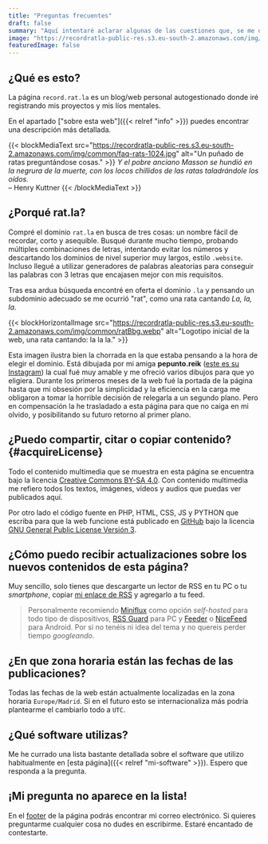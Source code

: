 ```yaml
---
title: "Preguntas frecuentes"
draft: false
summary: "Aquí intentaré aclarar algunas de las cuestiones que, se me ocurre, pueden surgir a la hora de visitar esta web."
image: "https://recordratla-public-res.s3.eu-south-2.amazonaws.com/img/common/faq-rats-1024.jpg"
featuredImage: false
---
```


## ¿Qué es esto?

La página `record.rat.la` es un blog/web personal autogestionado donde iré registrando mis proyectos y mis líos mentales.

En el apartado ["sobre esta web"]({{< relref "info" >}}) puedes encontrar una descripción más detallada.

{{< blockMediaText src="https://recordratla-public-res.s3.eu-south-2.amazonaws.com/img/common/faq-rats-1024.jpg" alt="Un puñado de ratas preguntándose cosas." >}}
<em>
    Y el pobre anciano Masson se hundió en la negrura de la muerte, con los locos chillidos de las ratas taladrándole los oídos.
</em>
<br>
– Henry Kuttner
{{< /blockMediaText >}}

## ¿Porqué rat.la?

Compré el dominio `rat.la` en busca de tres cosas: un nombre
fácil de recordar, corto y asequible. Busqué durante mucho tiempo,
probando múltiples combinaciones de letras, intentando evitar los
números y descartando los dominios de nivel superior muy largos, estilo
`.website`. Incluso llegué a utilizar generadores de palabras
aleatorias para conseguir las palabras con 3 letras que encajasen mejor
con mis requisitos.

Tras esa ardua búsqueda encontré en oferta el dominio `.la` y
pensando un subdominio adecuado se me ocurrió \"rat\", como una rata
cantando *La, la, la*.

{{< blockHorizontalImage src="https://recordratla-public-res.s3.eu-south-2.amazonaws.com/img/common/ratBbg.webp" alt="Logotipo inicial de la web, una rata cantando: la la la." >}}

Esta imagen ilustra bien la chorrada en la que estaba pensando a la hora
de elegir el dominio. Está dibujada por mi amiga **pepunto.reik** ([este
es su Instagram](https://www.instagram.com/pepunto.reik)) la cual fué
muy amable y me ofreció varios dibujos para que yo eligiera. Durante los
primeros meses de la web fué la portada de la página hasta que mi
obsesión por la simplicidad y la eficiencia en la carga me obligaron a
tomar la horrible decisión de relegarla a un segundo plano. Pero en
compensación la he trasladado a esta página para que no caiga en mi
olvido, y posibilitando su futuro retorno al primer plano.

<!-- ## ¿Cómo puede ser que esta web utilice Cookies?

Pues resulta que estoy interesado en experimentar con Google Analytics 4
y sus herramientas de espionaje. Así que si aceptas el magnifico
*pop-up* de consentimiento me estarás dando una valiosa información
sobre tus gustos y hábitos dentro de esta web 😈.

Puedes leer mas detalladamente todas mis razones para utilizar esta
tecnología del averno en [esta página](/cookie), donde también podrás
encontrar la [política de cookies de la
web](/cookie#politica_de_cookies). -->

## ¿Puedo compartir, citar o copiar contenido? {#acquireLicense}

Todo el contenido multimedia que se muestra en esta página se encuentra
bajo la licencia [Creative Commons BY-SA
4.0](https://creativecommons.org/licenses/by-sa/4.0/).
Con contenido multimedia me refiero todos los textos, imágenes, vídeos y
audios que puedas ver publicados aquí.

Por otro lado el código fuente en PHP, HTML, CSS, JS y PYTHON que
escriba para que la web funcione está publicado en
[GitHub](https://github.com/1noro/record.rat.la) bajo la licencia [GNU
General Public License Versión
3](https://www.gnu.org/licenses/gpl-3.0.html).

## ¿Cómo puedo recibir actualizaciones sobre los nuevos contenidos de esta página?

Muy sencillo, solo tienes que descargarte un lector de RSS en tu PC o tu
*smartphone*, copiar [mi enlace de RSS](rss.xml) y agregarlo a tu feed.

> Personalmente recomiendo [Miniflux](https://miniflux.app/) como opción
> *self-hosted* para todo tipo de dispositivos, [RSS
> Guard](https://github.com/martinrotter/rssguard) para PC y
> [Feeder](https://gitlab.com/spacecowboy/Feeder) o
> [NiceFeed](https://github.com/joshuacerdenia/NiceFeed) para Android.
> Por si no tenéis ni idea del tema y no quereis perder tiempo
> *googleando*.

## ¿En que zona horaria están las fechas de las publicaciones?

Todas las fechas de la web están actualmente localizadas en la zona
horaria `Europe/Madrid`. Si en el futuro esto se
internacionaliza más podría plantearme el cambiarlo todo a
`UTC`.

## ¿Qué software utilizas?

Me he currado una lista bastante detallada sobre el software que utilizo
habitualmente en [esta página]({{< relref "mi-software" >}}). Espero
que responda a la pregunta.

## ¡Mi pregunta no aparece en la lista!

En el [footer](#footer) de la página podrás encontrar mi correo
electrónico. Si quieres preguntarme cualquier cosa no dudes en
escribirme. Estaré encantado de contestarte.
